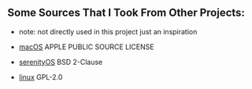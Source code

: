 ## Some Sources That I Took From Other Projects:

- note: not directly used in this project just an inspiration

- [macOS](https://github.com/apple/darwin-xnu) APPLE PUBLIC SOURCE LICENSE
- [serenityOS](https://github.com/SerenityOS/serenity) BSD 2-Clause
- [linux](https://github.com/torvalds/linux) GPL-2.0
